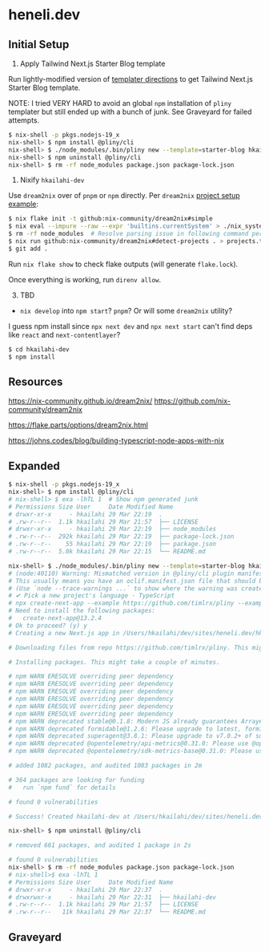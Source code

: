 # heneli.dev

## Initial Setup

1. Apply Tailwind Next.js Starter Blog template

Run lightly-modified version of [templater directions](https://github.com/timlrx/tailwind-nextjs-starter-blog#quick-start-guide) to get Tailwind Next.js Starter Blog template.

NOTE: I tried VERY HARD to avoid an global `npm` installation of `pliny` templater but still ended up with a bunch of junk. See Graveyard for failed attempts.

```bash
$ nix-shell -p pkgs.nodejs-19_x
nix-shell> $ npm install @pliny/cli
nix-shell> $ ./node_modules/.bin/pliny new --template=starter-blog hkailahi-dev
nix-shell> $ npm uninstall @pliny/cli
nix-shell> $ rm -rf node_modules package.json package-lock.json

```

1. Nixify `hkailahi-dev`

Use `dream2nix` over of `pnpm` or `npm` directly. Per `dream2nix` [project setup example](https://nix-community.github.io/dream2nix/guides/getting-started-nodejs.html):

```bash
$ nix flake init -t github:nix-community/dream2nix#simple
$ nix eval --impure --raw --expr 'builtins.currentSystem' > ./nix_systems
$ rm -rf node_modules  # Resolve parsing issue in following command per https://github.com/nix-community/dream2nix/issues/484
$ nix run github:nix-community/dream2nix#detect-projects . > projects.toml
$ git add .
```

Run `nix flake show` to check flake outputs (will generate `flake.lock`).

Once everything is working, run `direnv allow`.

3. TBD

* `nix develop` into `npm start`? `pnpm`? Or will some `dream2nix` utility?

I guess npm install since `npx next dev` and `npx next start` can't find deps like `react` and `next-contentlayer`?
```bash
$ cd hkailahi-dev
$ npm install
```

## Resources

https://nix-community.github.io/dream2nix/
https://github.com/nix-community/dream2nix

https://flake.parts/options/dream2nix.html

https://johns.codes/blog/building-typescript-node-apps-with-nix

## Expanded

```bash
$ nix-shell -p pkgs.nodejs-19_x
nix-shell> $ npm install @pliny/cli
# nix-shell> $ exa -lhTL 1  # Show npm generated junk 
# Permissions Size User     Date Modified Name
# drwxr-xr-x     - hkailahi 29 Mar 22:19  .
# .rw-r--r--  1.1k hkailahi 29 Mar 21:57  ├── LICENSE
# drwxr-xr-x     - hkailahi 29 Mar 22:19  ├── node_modules
# .rw-r--r--  292k hkailahi 29 Mar 22:19  ├── package-lock.json
# .rw-r--r--    55 hkailahi 29 Mar 22:19  ├── package.json
# .rw-r--r--  5.0k hkailahi 29 Mar 22:15  └── README.md

nix-shell> $ ./node_modules/.bin/pliny new --template=starter-blog hkailahi-dev
# (node:40110) Warning: Mismatched version in @pliny/cli plugin manifest. Expected: 0.0.6 Received: 0.0.5
# This usually means you have an oclif.manifest.json file that should be deleted in development. This file should be automatically generated when publishing.
# (Use `node --trace-warnings ...` to show where the warning was created)
# ✔ Pick a new project's language · TypeScript
# npx create-next-app --example https://github.com/timlrx/pliny --example-path starter-blog hkailahi-dev --use-npm --ts
# Need to install the following packages:
#   create-next-app@13.2.4
# Ok to proceed? (y) y
# Creating a new Next.js app in /Users/hkailahi/dev/sites/heneli.dev/hkailahi-dev.

# Downloading files from repo https://github.com/timlrx/pliny. This might take a moment.

# Installing packages. This might take a couple of minutes.

# npm WARN ERESOLVE overriding peer dependency
# npm WARN ERESOLVE overriding peer dependency
# npm WARN ERESOLVE overriding peer dependency
# npm WARN ERESOLVE overriding peer dependency
# npm WARN ERESOLVE overriding peer dependency
# npm WARN ERESOLVE overriding peer dependency
# npm WARN deprecated stable@0.1.8: Modern JS already guarantees Array#sort() is a stable sort, so this library is deprecated. See the compatibility table on MDN: https://developer.mozilla.org/en-US/docs/Web/JavaScript/Reference/Global_Objects/Array/sort#browser_compatibility
# npm WARN deprecated formidable@1.2.6: Please upgrade to latest, formidable@v2 or formidable@v3! Check these notes: https://bit.ly/2ZEqIau
# npm WARN deprecated superagent@3.8.1: Please upgrade to v7.0.2+ of superagent.  We have fixed numerous issues with streams, form-data, attach(), filesystem errors not bubbling up (ENOENT on attach()), and all tests are now passing.  See the releases tab for more information at <https://github.com/visionmedia/superagent/releases>.
# npm WARN deprecated @opentelemetry/api-metrics@0.31.0: Please use @opentelemetry/api >= 1.3.0
# npm WARN deprecated @opentelemetry/sdk-metrics-base@0.31.0: Please use @opentelemetry/sdk-metrics

# added 1082 packages, and audited 1083 packages in 2m

# 364 packages are looking for funding
#   run `npm fund` for details

# found 0 vulnerabilities

# Success! Created hkailahi-dev at /Users/hkailahi/dev/sites/heneli.dev/hkailahi-dev

nix-shell> $ npm uninstall @pliny/cli

# removed 661 packages, and audited 1 package in 2s

# found 0 vulnerabilities
nix-shell> $ rm -rf node_modules package.json package-lock.json
# nix-shell>$ exa -lhTL 1
# Permissions Size User     Date Modified Name
# drwxr-xr-x     - hkailahi 29 Mar 22:37  .
# drwxrwxr-x     - hkailahi 29 Mar 22:31  ├── hkailahi-dev
# .rw-r--r--  1.1k hkailahi 29 Mar 21:57  ├── LICENSE
# .rw-r--r--   11k hkailahi 29 Mar 22:37  └── README.md
```

## Graveyard

<!-- 
The following avoids `npm` global installation of `pliny` templater with temporary `pnpm` installation in `nix-shell`:

```bash
$ nix-shell -p pkgs.nodePackages.pnpm
nix-shell> $ pnpm install @pliny/cli
nix-shell> $ pliny new --template=starter-blog hkailahi-dev
```

* Any need to run `pnpm` remove? `pnpm2nix` looks unmaintained - https://github.com/nix-community/pnpm2nix

NOTE: This shit failed:
```bash
[nix-shell:~/dev/sites/heneli.dev]$ pnpm install @pliny/cli

   ╭─────────────────────────────────────────────────────────────────╮
   │                                                                 │
   │                Update available! 7.29.1 → 8.1.0.                │
   │   Changelog: https://github.com/pnpm/pnpm/releases/tag/v8.1.0   │
   │                Run "pnpm add -g pnpm" to update.                │
   │                                                                 │
   │     Follow @pnpmjs for updates: https://twitter.com/pnpmjs      │
   │                                                                 │
   ╰─────────────────────────────────────────────────────────────────╯

 WARN  deprecated @oclif/screen@3.0.4: Deprecated in favor of @oclif/core
 WARN  deprecated source-map-resolve@0.5.3: See https://github.com/lydell/source-map-resolve#deprecated
 WARN  deprecated resolve-url@0.2.1: https://github.com/lydell/resolve-url#deprecated
 WARN  deprecated source-map-url@0.4.1: See https://github.com/lydell/source-map-url#deprecated
 WARN  deprecated urix@0.1.0: Please see https://github.com/lydell/urix#deprecated
Packages: +506
+++++++++++++++++++++++++++++++++++++++++++++++++++++++++++++++++++++++++++++++++++++++++++++++++++++++++++++++++++++++++++++++++++++++++++++++++++++++++++++++++++++++++++
Packages are hard linked from the content-addressable store to the virtual store.
  Content-addressable store is at: /Users/hkailahi/Library/pnpm/store/v3
  Virtual store is at:             node_modules/.pnpm
Progress: resolved 505, reused 0, downloaded 505, added 506, done
node_modules/.pnpm/core-js@3.29.1/node_modules/core-js: Running postinstall script, done in 119ms
node_modules/.pnpm/yarn@1.22.19/node_modules/yarn: Running preinstall script, done in 105ms

dependencies:
+ @pliny/cli 0.0.6

 WARN  Issues with peer dependencies found
.
└─┬ @pliny/cli 0.0.6
  ├─┬ @pliny/installer 0.0.6
  │ ├─┬ jscodeshift 0.13.1
  │ │ └── ✕ missing peer @babel/preset-env@^7.1.6
  │ └─┬ ink 3.2.0
  │   └─┬ react-reconciler 0.26.2
  │     └── ✕ unmet peer react@^17.0.2: found 18.2.0 in @pliny/installer
  └─┬ ts-node 10.9.1
    ├── ✕ missing peer @types/node@"*"
    └── ✕ missing peer typescript@>=2.7
Peer dependencies that should be installed:
  @babel/preset-env@^7.1.6  @types/node@"*"           typescript@>=2.7

Done in 16.5s

[nix-shell:~/dev/sites/heneli.dev]$ pnpm remove @pliny/cli
Packages: -505
---------------------------------------------------------------------------------------------------------------------------------------------------------------------------

dependencies:
- @pliny/cli 0.0.6

Done in 702ms
```
-->

<!-- 
The following avoids `npm` global installation of `pliny` templater with temporary `node2nix` installation in `nix-shell`:

```bash
$ nix-shell -p pkgs.node2nix
nix-shell> $ node2nix -18
```

NOTE: This shit failed because there's no `node2nix install` and I don't want to figure out the `@pliny/cli` package.json spelling
-->